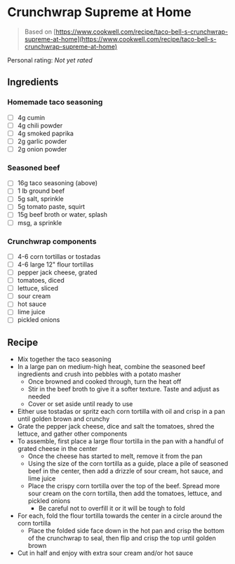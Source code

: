 # Crunchwrap Supreme at Home

> Based on [https://www.cookwell.com/recipe/taco-bell-s-crunchwrap-supreme-at-home](https://www.cookwell.com/recipe/taco-bell-s-crunchwrap-supreme-at-home)

<!-- {cts} rating=0; (User can specify rating on scale of 1-5) -->

Personal rating: *Not yet rated*

<!-- {cte} -->

<!-- {cts} name_image=None; (User can specify image name) -->

<!-- TODO: Capture image -->

<!-- {cte} -->

## Ingredients

### Homemade taco seasoning

- [ ] 4g cumin
- [ ] 4g chili powder
- [ ] 4g smoked paprika
- [ ] 2g garlic powder
- [ ] 2g onion powder

### Seasoned beef

- [ ] 16g taco seasoning (above)
- [ ] 1 lb ground beef
- [ ] 5g salt, sprinkle
- [ ] 5g tomato paste, squirt
- [ ] 15g beef broth or water, splash
- [ ] msg, a sprinkle

### Crunchwrap components

- [ ] 4-6 corn tortillas or tostadas
- [ ] 4-6 large 12" flour tortillas
- [ ] pepper jack cheese, grated
- [ ] tomatoes, diced
- [ ] lettuce, sliced
- [ ] sour cream
- [ ] hot sauce
- [ ] lime juice
- [ ] pickled onions

## Recipe

- Mix together the taco seasoning
- In a large pan on medium-high heat, combine the seasoned beef ingredients and crush into pebbles with a potato masher
    - Once browned and cooked through, turn the heat off
    - Stir in the beef broth to give it a softer texture. Taste and adjust as needed
    - Cover or set aside until ready to use
- Either use tostadas or spritz each corn tortilla with oil and crisp in a pan until golden brown and crunchy
- Grate the pepper jack cheese, dice and salt the tomatoes, shred the lettuce, and gather other components
- To assemble, first place a large flour tortilla in the pan with a handful of grated cheese in the center
    - Once the cheese has started to melt, remove it from the pan
    - Using the size of the corn tortilla as a guide, place a pile of seasoned beef in the center, then add a drizzle of sour cream, hot sauce, and lime juice
    - Place the crispy corn tortilla over the top of the beef. Spread more sour cream on the corn tortilla, then add the tomatoes, lettuce, and pickled onions
        - Be careful not to overfill it or it will be tough to fold
- For each, fold the flour tortilla towards the center in a circle around the corn tortilla
    - Place the folded side face down in the hot pan and crisp the bottom of the crunchwrap to seal, then flip and crisp the top until golden brown
- Cut in half and enjoy with extra sour cream and/or hot sauce
